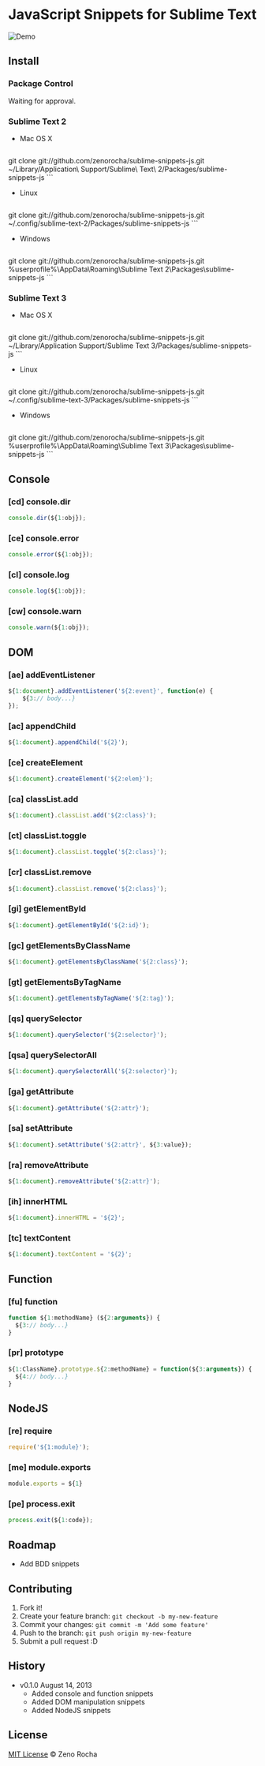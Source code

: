 # JavaScript Snippets for Sublime Text

![Demo](http://zno.io/QopI/subime-snippet.gif)

## Install

### Package Control

Waiting for approval.

<!-- Search for **JavaScript/NodeJS Snippets**. -->

### Sublime Text 2

* Mac OS X

	```
git clone git://github.com/zenorocha/sublime-snippets-js.git ~/Library/Application\ Support/Sublime\ Text\ 2/Packages/sublime-snippets-js
	```

* Linux

	```
git clone git://github.com/zenorocha/sublime-snippets-js.git ~/.config/sublime-text-2/Packages/sublime-snippets-js
	```

* Windows

	```
git clone git://github.com/zenorocha/sublime-snippets-js.git %userprofile%\AppData\Roaming\Sublime Text 2\Packages\sublime-snippets-js
	```

### Sublime Text 3

* Mac OS X

	```
git clone git://github.com/zenorocha/sublime-snippets-js.git ~/Library/Application Support/Sublime Text 3/Packages/sublime-snippets-js
	```

* Linux

	```
git clone git://github.com/zenorocha/sublime-snippets-js.git ~/.config/sublime-text-3/Packages/sublime-snippets-js
	```

* Windows

	```
git clone git://github.com/zenorocha/sublime-snippets-js.git %userprofile%\AppData\Roaming\Sublime Text 3\Packages\sublime-snippets-js
	```

## Console

### [cd] console.dir

```javascript
console.dir(${1:obj});
```

### [ce] console.error

```javascript
console.error(${1:obj});
```

### [cl] console.log

```javascript
console.log(${1:obj});
```

### [cw] console.warn

```javascript
console.warn(${1:obj});
```


## DOM

### [ae] addEventListener

```javascript
${1:document}.addEventListener('${2:event}', function(e) {
	${3:// body...}
});
```

### [ac] appendChild

```javascript
${1:document}.appendChild('${2}');
```

### [ce] createElement

```javascript
${1:document}.createElement('${2:elem}');
```

### [ca] classList.add

```javascript
${1:document}.classList.add('${2:class}');
```

### [ct] classList.toggle

```javascript
${1:document}.classList.toggle('${2:class}');
```

### [cr] classList.remove

```javascript
${1:document}.classList.remove('${2:class}');
```

### [gi] getElementById

```javascript
${1:document}.getElementById('${2:id}');
```

### [gc] getElementsByClassName

```javascript
${1:document}.getElementsByClassName('${2:class}');
```

### [gt] getElementsByTagName

```javascript
${1:document}.getElementsByTagName('${2:tag}');
```

### [qs] querySelector

```javascript
${1:document}.querySelector('${2:selector}');
```

### [qsa] querySelectorAll

```javascript
${1:document}.querySelectorAll('${2:selector}');
```

### [ga] getAttribute

```javascript
${1:document}.getAttribute('${2:attr}');
```

### [sa] setAttribute

```javascript
${1:document}.setAttribute('${2:attr}', ${3:value});
```

### [ra] removeAttribute

```javascript
${1:document}.removeAttribute('${2:attr}');
```

### [ih] innerHTML

```javascript
${1:document}.innerHTML = '${2}';
```

### [tc] textContent

```javascript
${1:document}.textContent = '${2}';
```

## Function

### [fu] function

```javascript
function ${1:methodName} (${2:arguments}) {
  ${3:// body...}
}
```

### [pr] prototype

```javascript
${1:ClassName}.prototype.${2:methodName} = function(${3:arguments}) {
  ${4:// body...}
}
```

## NodeJS

### [re] require

```javascript
require('${1:module}');
```

### [me] module.exports

```javascript
module.exports = ${1}
```

### [pe] process.exit

```javascript
process.exit(${1:code});
```

## Roadmap

* Add BDD snippets

## Contributing

1. Fork it!
2. Create your feature branch: `git checkout -b my-new-feature`
3. Commit your changes: `git commit -m 'Add some feature'`
4. Push to the branch: `git push origin my-new-feature`
5. Submit a pull request :D

## History

* v0.1.0 August 14, 2013
	* Added console and function snippets
	* Added DOM manipulation snippets
	* Added NodeJS snippets

## License

[MIT License](http://zenorocha.mit-license.org/) © Zeno Rocha